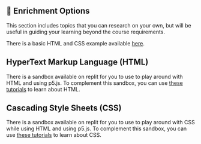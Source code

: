 ## &#x1F4D8; Enrichment Options

This section includes topics that you can research on your own, but will be useful in guiding your learning beyond the course requirements.

There is a basic HTML and CSS example available [here](https://github.com/johnfraserss/ICS2O/tree/master/Example%20Programs/HTMLandCSS).

## HyperText Markup Language (HTML)
There is a sandbox available on replit for you to use to play around with HTML and using p5.js. To complement this sandbox, you can use [these tutorials](https://www.w3schools.com/html/) to learn about HTML.

## Cascading Style Sheets (CSS)
There is a sandbox available on replit for you to use to play around with CSS while using HTML and using p5.js. To complement this sandbox, you can use [these tutorials](https://www.w3schools.com/css/) to learn about CSS.